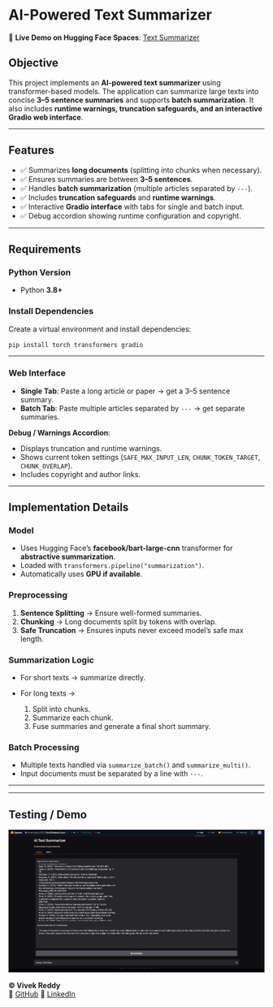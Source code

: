 # AI-Powered Text Summarizer

🔗 **Live Demo on Hugging Face Spaces**: [Text Summarizer](https://huggingface.co/spaces/vivekreddy1105/TextSummarizer)

## **Objective**

This project implements an **AI-powered text summarizer** using transformer-based models. The application can summarize large texts into concise **3–5 sentence summaries** and supports **batch summarization**. It also includes **runtime warnings, truncation safeguards, and an interactive Gradio web interface**.

---

## **Features**

* ✅ Summarizes **long documents** (splitting into chunks when necessary).
* ✅ Ensures summaries are between **3–5 sentences**.
* ✅ Handles **batch summarization** (multiple articles separated by `---`).
* ✅ Includes **truncation safeguards** and **runtime warnings**.
* ✅ Interactive **Gradio interface** with tabs for single and batch input.
* ✅ Debug accordion showing runtime configuration and copyright.

---

## **Requirements**

### Python Version

* Python **3.8+**

### Install Dependencies

Create a virtual environment and install dependencies:

```bash
pip install torch transformers gradio
```

---

### Web Interface

* **Single Tab**: Paste a long article or paper → get a 3–5 sentence summary.
* **Batch Tab**: Paste multiple articles separated by `---` → get separate summaries.

**Debug / Warnings Accordion**:

* Displays truncation and runtime warnings.
* Shows current token settings (`SAFE_MAX_INPUT_LEN`, `CHUNK_TOKEN_TARGET`, `CHUNK_OVERLAP`).
* Includes copyright and author links.

---

## **Implementation Details**

### Model

* Uses Hugging Face’s **facebook/bart-large-cnn** transformer for **abstractive summarization**.
* Loaded with `transformers.pipeline("summarization")`.
* Automatically uses **GPU if available**.

### Preprocessing

1. **Sentence Splitting** → Ensure well-formed summaries.
2. **Chunking** → Long documents split by tokens with overlap.
3. **Safe Truncation** → Ensures inputs never exceed model’s safe max length.

### Summarization Logic

* For short texts → summarize directly.
* For long texts →

  1. Split into chunks.
  2. Summarize each chunk.
  3. Fuse summaries and generate a final short summary.

### Batch Processing

* Multiple texts handled via `summarize_batch()` and `summarize_multi()`.
* Input documents must be separated by a line with `---`.

---
---

## **Testing / Demo**



![Testing Screenshot](Images/Huggingface_Test1.png)


**© Vivek Reddy**<br>
🔗 [GitHub](https://github.com/vivekreddy1105)
🔗 [LinkedIn](https://linkedin.com/in/vivekreddy1105)
